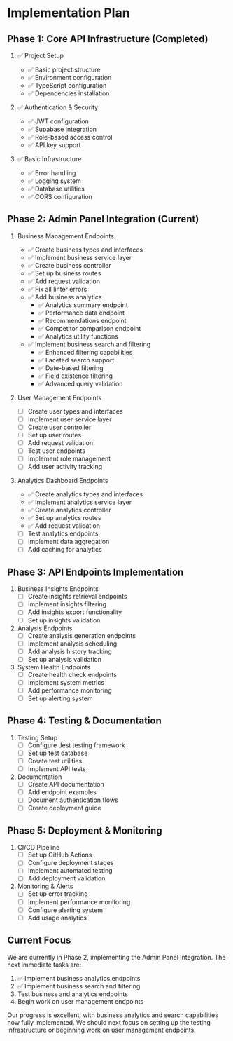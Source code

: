 # Implementation Plan

## Phase 1: Core API Infrastructure (Completed)
1. ✅ Project Setup
   - ✅ Basic project structure
   - ✅ Environment configuration
   - ✅ TypeScript configuration
   - ✅ Dependencies installation

2. ✅ Authentication & Security
   - ✅ JWT configuration
   - ✅ Supabase integration
   - ✅ Role-based access control
   - ✅ API key support

3. ✅ Basic Infrastructure
   - ✅ Error handling
   - ✅ Logging system
   - ✅ Database utilities
   - ✅ CORS configuration

## Phase 2: Admin Panel Integration (Current)
1. Business Management Endpoints
   - ✅ Create business types and interfaces
   - ✅ Implement business service layer
   - ✅ Create business controller
   - ✅ Set up business routes
   - ✅ Add request validation
   - ✅ Fix all linter errors
   - ✅ Add business analytics
     - ✅ Analytics summary endpoint
     - ✅ Performance data endpoint
     - ✅ Recommendations endpoint
     - ✅ Competitor comparison endpoint
     - ✅ Analytics utility functions
   - ✅ Implement business search and filtering
     - ✅ Enhanced filtering capabilities
     - ✅ Faceted search support
     - ✅ Date-based filtering
     - ✅ Field existence filtering
     - ✅ Advanced query validation

2. User Management Endpoints
   - [ ] Create user types and interfaces
   - [ ] Implement user service layer
   - [ ] Create user controller
   - [ ] Set up user routes
   - [ ] Add request validation
   - [ ] Test user endpoints
   - [ ] Implement role management
   - [ ] Add user activity tracking

3. Analytics Dashboard Endpoints
   - ✅ Create analytics types and interfaces
   - ✅ Implement analytics service layer
   - ✅ Create analytics controller
   - ✅ Set up analytics routes
   - ✅ Add request validation
   - [ ] Test analytics endpoints
   - [ ] Implement data aggregation
   - [ ] Add caching for analytics

## Phase 3: API Endpoints Implementation
1. Business Insights Endpoints
   - [ ] Create insights retrieval endpoints
   - [ ] Implement insights filtering
   - [ ] Add insights export functionality
   - [ ] Set up insights validation

2. Analysis Endpoints
   - [ ] Create analysis generation endpoints
   - [ ] Implement analysis scheduling
   - [ ] Add analysis history tracking
   - [ ] Set up analysis validation

3. System Health Endpoints
   - [ ] Create health check endpoints
   - [ ] Implement system metrics
   - [ ] Add performance monitoring
   - [ ] Set up alerting system

## Phase 4: Testing & Documentation
1. Testing Setup
   - [ ] Configure Jest testing framework
   - [ ] Set up test database
   - [ ] Create test utilities
   - [ ] Implement API tests

2. Documentation
   - [ ] Create API documentation
   - [ ] Add endpoint examples
   - [ ] Document authentication flows
   - [ ] Create deployment guide

## Phase 5: Deployment & Monitoring
1. CI/CD Pipeline
   - [ ] Set up GitHub Actions
   - [ ] Configure deployment stages
   - [ ] Implement automated testing
   - [ ] Add deployment validation

2. Monitoring & Alerts
   - [ ] Set up error tracking
   - [ ] Implement performance monitoring
   - [ ] Configure alerting system
   - [ ] Add usage analytics

## Current Focus
We are currently in Phase 2, implementing the Admin Panel Integration. The next immediate tasks are:

1. ✅ Implement business analytics endpoints
2. ✅ Implement business search and filtering
3. Test business and analytics endpoints
4. Begin work on user management endpoints

Our progress is excellent, with business analytics and search capabilities now fully implemented. We should next focus on setting up the testing infrastructure or beginning work on user management endpoints. 